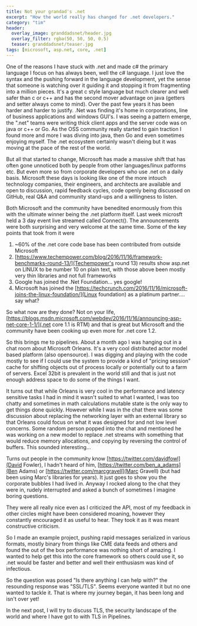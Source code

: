```yaml
---
title: Not your grandad's .net
excerpt: "How the world really has changed for .net developers."
category: "tim"
header:
  overlay_image: granddadsnet/header.jpg
  overlay_filter: rgba(50, 50, 50, 0.5)
  teaser: granddadsnet/teaser.jpg
tags: [microsoft, asp.net, core, .net]
---
```


One of the reasons I have stuck with .net and made c# the primary
language I focus on has always been, well the c# language. I just love
the syntax and the pushing forward in the language development, yet the sense
that someone is watching over it guiding it and stopping it from fragmenting into
a million pieces. It's a great c style language but much clearer and well safer than
c or c++ and has the second mover advantage on java (getters and setter always come to mind).
Over the past few years it has been harder and harder to justify. .Net was finding it's home in 
corporations, line of business applications and windows GUI's. I was seeing a pattern emerge, the ".net"
teams were writing thick client apps and the server code was on java or c++ or Go. As the OSS community
really started to gain traction I found more and more I was diving into java, then Go and even sometimes
enjoying myself. The .net ecosystem certainly wasn't dieing but it was moving at the pace of the rest
of the world.

But all that started to change, Microsoft has made a massive shift that has often gone unnoticed
both by people from other languages/linux patforms etc. But even more so from corporate developers
who use .net on a daily basis. Microsoft these days is looking like one of the more intouch technology
companies, their engineers, and architects are available and open to discussion, rapid feedback cycles,
code openly being discussed on GitHub, real Q&A and community stand-ups and a willingness to listen.

Both Microsoft and the community have benedited enormously from this with the ultimate winner being the .net
platform itself. Last week microsft held a 3 day event live streamed called Connect(). The announcements were
both surprising and very welcome at the same time. Some of the key points that took from it were

1. ~60% of the .net core code base has been contributed from outside Microsoft
2. [https://www.techempower.com/blog/2016/11/16/framework-benchmarks-round-13/](Techempower's round 13) results show asp.net on LINUX to be number 10 on plain text, with those above been mostly very thin libraries and not full frameworks
3. Google has joined the .Net Foundation... yes google!
4. Microsoft has joined the [https://techcrunch.com/2016/11/16/microsoft-joins-the-linux-foundation/](Linux foundation) as a platinum partner.... say what?

So what now are they done? Not on your life, [https://blogs.msdn.microsoft.com/webdev/2016/11/16/announcing-asp-net-core-1-1/](.net core 1.1 is RTM) and that is great but Microsoft and the community have
been cooking up even more for .net core 1.2.

So this brings me to pipelines. About a month ago I was hanging out in a chat room about Microsoft Orleans. It's a very
cool distributed actor model based platform (also opensource). I was digging and playing with the code mostly to see if I 
could use the system to provide a kind of "pricing session" cache for shifting objects out of process locally or potentially
out to a farm of servers. Excel 32bit is prevalent in the world still and that is just not enough address space to do 
some of the things I want.

It turns out that while Orleans is very cool in the performance and latency sensitive tasks I had in mind it wasn't 
suited to what I wanted, I was too chatty and sometimes in math calculations mutable state is the only way to get things
done quickly. However while I was in the chat there was some discussion about replacing the networking layer with an 
external library so that Orleans could focus on what it was designed for and not low level concerns. Some random person
popped into the chat and mentioned he was working on a new model to replace .net streams with something that would reduce
memory allocations, and copying by reversing the control of buffers. This sounded interesting...

Turns out people in the community know [https://twitter.com/davidfowl](David Fowler), I hadn't heard of him, [https://twitter.com/ben_a_adams](Ben Adams) or [https://twitter.com/marcgravell](Marc Gravell) (but had been using Marc's libraries 
for years). It just goes to show you the corporate bubbles I had lived in. Anyway I rocked along to the chat they were in,
rudely interrupted and asked a bunch of sometimes I imagine boring questions.

They were all really nice even as I criticized the API, most of my feedback in other circles might have been considered moaning,
however they constantly encouraged it as useful to hear. They took it as it was meant constructive criticism.

So I made an example project, pushing rapid messages serialized in various formats, mostly binary from things like CME data
feeds and others and found the out of the box performance was nothing short of amazing. I wanted to help get this into the 
core framework so others could use it, so .net would be faster and better and well their enthusiasm was kind of infectious.

 So the question was posed "Is there anything I can help with?" the resounding response was "SSL/TLS". Seems everyone wanted
 it but no one wanted to tackle it. That is where my journey began, it has been long and isn't over yet!

 In the next post, I will try to discuss TLS, the security landscape of the world and where I have got to with TLS in Pipelines.


